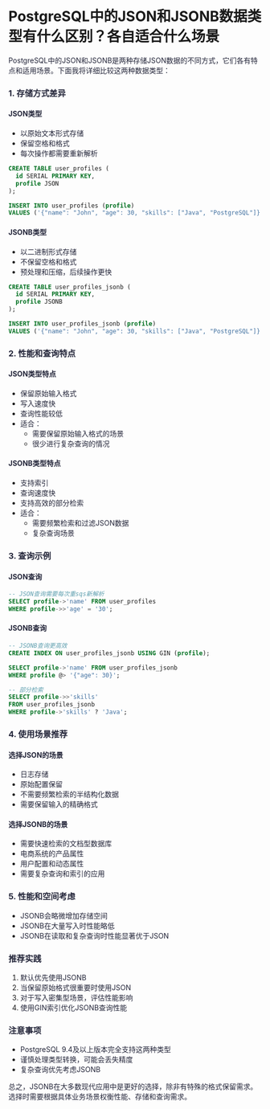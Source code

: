 # PostgreSQL中的JSON和JSONB数据类型有什么区别？各自适合什么场景

<font style="color:rgba(6, 8, 31, 0.88);">PostgreSQL中的JSON和JSONB是两种存储JSON数据的不同方式，它们各有特点和适用场景。下面我将详细比较这两种数据类型：</font>

### <font style="color:rgba(6, 8, 31, 0.88);">1. 存储方式差异</font>

#### <font style="color:rgba(6, 8, 31, 0.88);">JSON类型</font>

+ <font style="color:rgba(6, 8, 31, 0.88);">以原始文本形式存储</font>
+ <font style="color:rgba(6, 8, 31, 0.88);">保留空格和格式</font>
+ <font style="color:rgba(6, 8, 31, 0.88);">每次操作都需要重新解析</font>

```sql
CREATE TABLE user_profiles (  
  id SERIAL PRIMARY KEY,  
  profile JSON  
);  

INSERT INTO user_profiles (profile)   
VALUES ('{"name": "John", "age": 30, "skills": ["Java", "PostgreSQL"]}');
```

#### <font style="color:rgba(6, 8, 31, 0.88);">JSONB类型</font>

+ <font style="color:rgba(6, 8, 31, 0.88);">以二进制形式存储</font>
+ <font style="color:rgba(6, 8, 31, 0.88);">不保留空格和格式</font>
+ <font style="color:rgba(6, 8, 31, 0.88);">预处理和压缩，后续操作更快</font>

```sql
CREATE TABLE user_profiles_jsonb (  
  id SERIAL PRIMARY KEY,  
  profile JSONB  
);  

INSERT INTO user_profiles_jsonb (profile)   
VALUES ('{"name": "John", "age": 30, "skills": ["Java", "PostgreSQL"]}');
```

### <font style="color:rgba(6, 8, 31, 0.88);">2. 性能和查询特点</font>

#### <font style="color:rgba(6, 8, 31, 0.88);">JSON类型特点</font>

+ <font style="color:rgba(6, 8, 31, 0.88);">保留原始输入格式</font>
+ <font style="color:rgba(6, 8, 31, 0.88);">写入速度快</font>
+ <font style="color:rgba(6, 8, 31, 0.88);">查询性能较低</font>
+ <font style="color:rgba(6, 8, 31, 0.88);">适合：</font>
  + <font style="color:rgba(6, 8, 31, 0.88);">需要保留原始输入格式的场景</font>
  + <font style="color:rgba(6, 8, 31, 0.88);">很少进行复杂查询的情况</font>

#### <font style="color:rgba(6, 8, 31, 0.88);">JSONB类型特点</font>

+ <font style="color:rgba(6, 8, 31, 0.88);">支持索引</font>
+ <font style="color:rgba(6, 8, 31, 0.88);">查询速度快</font>
+ <font style="color:rgba(6, 8, 31, 0.88);">支持高效的部分检索</font>
+ <font style="color:rgba(6, 8, 31, 0.88);">适合：</font>
  + <font style="color:rgba(6, 8, 31, 0.88);">需要频繁检索和过滤JSON数据</font>
  + <font style="color:rgba(6, 8, 31, 0.88);">复杂查询场景</font>

### <font style="color:rgba(6, 8, 31, 0.88);">3. 查询示例</font>

#### <font style="color:rgba(6, 8, 31, 0.88);">JSON查询</font>

```sql
-- JSON查询需要每次重sqs新解析  
SELECT profile->'name' FROM user_profiles   
WHERE profile->>'age' = '30';
```

#### <font style="color:rgba(6, 8, 31, 0.88);">JSONB查询</font>

```sql
-- JSONB查询更高效  
CREATE INDEX ON user_profiles_jsonb USING GIN (profile);  

SELECT profile->'name' FROM user_profiles_jsonb   
WHERE profile @> '{"age": 30}';  

-- 部分检索  
SELECT profile->>'skills'   
FROM user_profiles_jsonb   
WHERE profile->'skills' ? 'Java';
```

### <font style="color:rgba(6, 8, 31, 0.88);">4. 使用场景推荐</font>

#### <font style="color:rgba(6, 8, 31, 0.88);">选择JSON的场景</font>

+ <font style="color:rgba(6, 8, 31, 0.88);">日志存储</font>
+ <font style="color:rgba(6, 8, 31, 0.88);">原始配置保留</font>
+ <font style="color:rgba(6, 8, 31, 0.88);">不需要频繁检索的半结构化数据</font>
+ <font style="color:rgba(6, 8, 31, 0.88);">需要保留输入的精确格式</font>

#### <font style="color:rgba(6, 8, 31, 0.88);">选择JSONB的场景</font>

+ <font style="color:rgba(6, 8, 31, 0.88);">需要快速检索的文档型数据库</font>
+ <font style="color:rgba(6, 8, 31, 0.88);">电商系统的产品属性</font>
+ <font style="color:rgba(6, 8, 31, 0.88);">用户配置和动态属性</font>
+ <font style="color:rgba(6, 8, 31, 0.88);">需要复杂查询和索引的应用</font>

### <font style="color:rgba(6, 8, 31, 0.88);">5. 性能和空间考虑</font>

+ <font style="color:rgba(6, 8, 31, 0.88);">JSONB会略微增加存储空间</font>
+ <font style="color:rgba(6, 8, 31, 0.88);">JSONB在大量写入时性能略低</font>
+ <font style="color:rgba(6, 8, 31, 0.88);">JSONB在读取和复杂查询时性能显著优于JSON</font>

### <font style="color:rgba(6, 8, 31, 0.88);">推荐实践</font>

1. <font style="color:rgba(6, 8, 31, 0.88);">默认优先使用JSONB</font>
2. <font style="color:rgba(6, 8, 31, 0.88);">当保留原始格式很重要时使用JSON</font>
3. <font style="color:rgba(6, 8, 31, 0.88);">对于写入密集型场景，评估性能影响</font>
4. <font style="color:rgba(6, 8, 31, 0.88);">使用GIN索引优化JSONB查询性能</font>

### <font style="color:rgba(6, 8, 31, 0.88);">注意事项</font>

+ <font style="color:rgba(6, 8, 31, 0.88);">PostgreSQL 9.4及以上版本完全支持这两种类型</font>
+ <font style="color:rgba(6, 8, 31, 0.88);">谨慎处理类型转换，可能会丢失精度</font>
+ <font style="color:rgba(6, 8, 31, 0.88);">复杂查询优先考虑JSONB</font>

<font style="color:rgba(6, 8, 31, 0.88);">总之，JSONB在大多数现代应用中是更好的选择，除非有特殊的格式保留需求。选择时需要根据具体业务场景权衡性能、存储和查询需求。</font>
